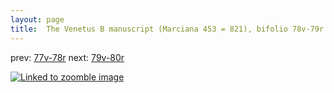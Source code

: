 ```yaml
---
layout: page
title:  The Venetus B manuscript (Marciana 453 = 821), bifolio 78v-79r
---
```


prev: [77v-78r](../77v-78r/) next: [79v-80r](../79v-80r/)



[![Linked to zoomble image](http://www.homermultitext.org/iipsrv?IIIF=/project/homer/pyramidal/deepzoom/hmt/vbbifolio/v1/vb_78v_79r.tif/full/2000,/0/default.jpg)](http://www.homermultitext.org/ict2/?urn=urn:cite2:hmt:vbbifolio.v1:vb_78v_79r)

